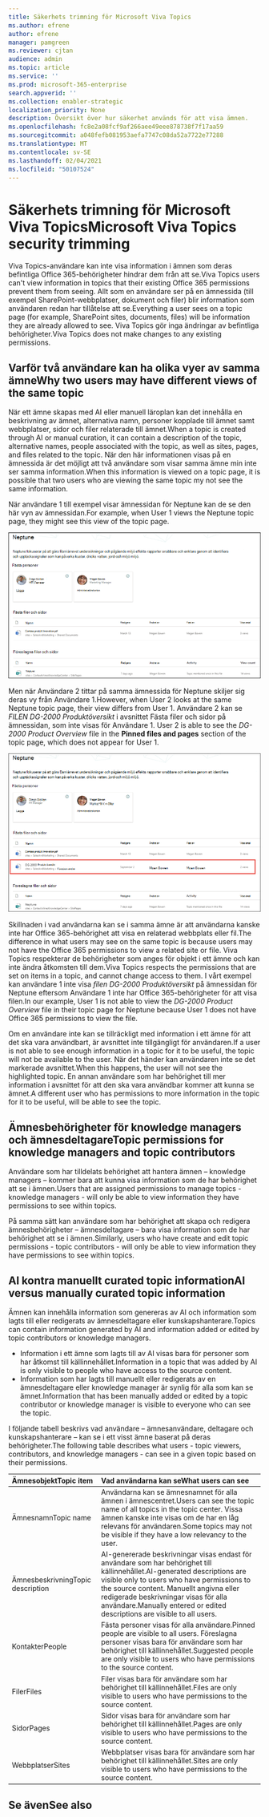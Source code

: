 ```yaml
---
title: Säkerhets trimning för Microsoft Viva Topics
ms.author: efrene
author: efrene
manager: pamgreen
ms.reviewer: cjtan
audience: admin
ms.topic: article
ms.service: ''
ms.prod: microsoft-365-enterprise
search.appverid: ''
ms.collection: enabler-strategic
localization_priority: None
description: Översikt över hur säkerhet används för att visa ämnen.
ms.openlocfilehash: fc8e2a08fcf9af266aee49eee878738f7f17aa59
ms.sourcegitcommit: a048fefb081953aefa7747c08da52a7722e77288
ms.translationtype: MT
ms.contentlocale: sv-SE
ms.lasthandoff: 02/04/2021
ms.locfileid: "50107524"
---
```

# <a name="microsoft-viva-topics-security-trimming"></a><span data-ttu-id="0b699-103">Säkerhets trimning för Microsoft Viva Topics</span><span class="sxs-lookup"><span data-stu-id="0b699-103">Microsoft Viva Topics security trimming</span></span> 

<span data-ttu-id="0b699-104">Viva Topics-användare kan inte visa information i ämnen som deras befintliga Office 365-behörigheter hindrar dem från att se.</span><span class="sxs-lookup"><span data-stu-id="0b699-104">Viva Topics users can't view information in topics that their existing Office 365 permissions prevent them from seeing.</span></span> <span data-ttu-id="0b699-105">Allt som en användare ser på en ämnessida (till exempel SharePoint-webbplatser, dokument och filer) blir information som användaren redan har tillåtelse att se.</span><span class="sxs-lookup"><span data-stu-id="0b699-105">Everything a user sees on a topic page (for example, SharePoint sites, documents, files) will be information they are already allowed to see.</span></span> <span data-ttu-id="0b699-106">Viva Topics gör inga ändringar av befintliga behörigheter.</span><span class="sxs-lookup"><span data-stu-id="0b699-106">Viva Topics does not make changes to any existing permissions.</span></span>

## <a name="why-two-users-may-have-different-views-of-the-same-topic"></a><span data-ttu-id="0b699-107">Varför två användare kan ha olika vyer av samma ämne</span><span class="sxs-lookup"><span data-stu-id="0b699-107">Why two users may have different views of the same topic</span></span>

<span data-ttu-id="0b699-108">När ett ämne skapas med AI eller manuell läroplan kan det innehålla en beskrivning av ämnet, alternativa namn, personer kopplade till ämnet samt webbplatser, sidor och filer relaterade till ämnet.</span><span class="sxs-lookup"><span data-stu-id="0b699-108">When a topic is created through AI or manual curation, it can contain a description of the topic, alternative names, people associated with the topic, as well as sites, pages, and files related to the topic.</span></span> <span data-ttu-id="0b699-109">När den här informationen visas på en ämnessida är det möjligt att två användare som visar samma ämne min inte ser samma information.</span><span class="sxs-lookup"><span data-stu-id="0b699-109">When this information is viewed on a topic page, it is possible that two users who are viewing the same topic my not see the same information.</span></span>
  
<span data-ttu-id="0b699-110">När användare 1 till exempel visar ämnessidan för Neptune kan de se den här vyn av ämnessidan.</span><span class="sxs-lookup"><span data-stu-id="0b699-110">For example, when User 1 views the Neptune topic page, they might see this view of the topic page.</span></span>

![Neptune-ämne för användare 1](../media/knowledge-management/user2-topic-view.png) </br> 

<span data-ttu-id="0b699-112">Men när Användare 2 tittar på samma ämnessida för Neptune skiljer sig deras vy från Användare 1.</span><span class="sxs-lookup"><span data-stu-id="0b699-112">However, when User 2 looks at the same Neptune topic page, their view differs from User 1.</span></span>  <span data-ttu-id="0b699-113">Användare 2 kan se *FILEN DG-2000 Produktöversikt* i avsnittet Fästa filer och sidor på ämnessidan, som inte visas för Användare 1. </span><span class="sxs-lookup"><span data-stu-id="0b699-113">User 2 is able to see the *DG-2000 Product Overview* file in the **Pinned files and pages** section of the topic page, which does not appear for User 1.</span></span> 

![Neptune-ämne för användare 2](../media/knowledge-management/user1-topic-view.png) </br> 

<span data-ttu-id="0b699-115">Skillnaden i vad användarna kan se i samma ämne är att användarna kanske inte har Office 365-behörighet att visa en relaterad webbplats eller fil.</span><span class="sxs-lookup"><span data-stu-id="0b699-115">The difference in what users may see on the same topic is because users may not have the Office 365 permissions to view a related site or file.</span></span>  <span data-ttu-id="0b699-116">Viva Topics respekterar de behörigheter som anges för objekt i ett ämne och kan inte ändra åtkomsten till dem.</span><span class="sxs-lookup"><span data-stu-id="0b699-116">Viva Topics respects the permissions that are set on items in a topic, and cannot change access to them.</span></span> <span data-ttu-id="0b699-117">I vårt exempel kan användare 1 inte visa *filen DG-2000 Produktöversikt* på ämnessidan för Neptune eftersom Användare 1 inte har Office 365-behörigheter för att visa filen.</span><span class="sxs-lookup"><span data-stu-id="0b699-117">In our example, User 1 is not able to view the *DG-2000 Product Overview* file in their topic page for Neptune because User 1 does not have Office 365 permissions to view the file.</span></span>

<span data-ttu-id="0b699-118">Om en användare inte kan se tillräckligt med information i ett ämne för att det ska vara användbart, är avsnittet inte tillgängligt för användaren.</span><span class="sxs-lookup"><span data-stu-id="0b699-118">If a user is not able to see enough information in a topic for it to be useful, the topic will not be available to the user.</span></span> <span data-ttu-id="0b699-119">När det händer kan användaren inte se det markerade avsnittet.</span><span class="sxs-lookup"><span data-stu-id="0b699-119">When this happens, the user will not see the highlighted topic.</span></span> <span data-ttu-id="0b699-120">En annan användare som har behörighet till mer information i avsnittet för att den ska vara användbar kommer att kunna se ämnet.</span><span class="sxs-lookup"><span data-stu-id="0b699-120">A different user who has permissions to more information in the topic for it to be useful, will be able to see the topic.</span></span>


## <a name="topic-permissions-for-knowledge-managers-and-topic-contributors"></a><span data-ttu-id="0b699-121">Ämnesbehörigheter för knowledge managers och ämnesdeltagare</span><span class="sxs-lookup"><span data-stu-id="0b699-121">Topic permissions for knowledge managers and topic contributors</span></span>

<span data-ttu-id="0b699-122">Användare som har tilldelats behörighet att hantera ämnen – knowledge managers – kommer bara att kunna visa information som de har behörighet att se i ämnen.</span><span class="sxs-lookup"><span data-stu-id="0b699-122">Users that are assigned permissions to manage topics - knowledge managers - will only be able to view information they have permissions to see within topics.</span></span>

<span data-ttu-id="0b699-123">På samma sätt kan användare som har behörighet att skapa och redigera ämnesbehörigheter – ämnesdeltagare – bara visa information som de har behörighet att se i ämnen.</span><span class="sxs-lookup"><span data-stu-id="0b699-123">Similarly, users who have create and edit topic permissions - topic contributors - will only be able to view information they have permissions to see within topics.</span></span> 


## <a name="ai-versus-manually-curated-topic-information"></a><span data-ttu-id="0b699-124">AI kontra manuellt curated topic information</span><span class="sxs-lookup"><span data-stu-id="0b699-124">AI versus manually curated topic information</span></span>

<span data-ttu-id="0b699-125">Ämnen kan innehålla information som genereras av AI och information som lagts till eller redigerats av ämnesdeltagare eller kunskapshanterare.</span><span class="sxs-lookup"><span data-stu-id="0b699-125">Topics can contain information generated by AI and information added or edited by topic contributors or knowledge managers.</span></span>

 - <span data-ttu-id="0b699-126">Information i ett ämne som lagts till av AI visas bara för personer som har åtkomst till källinnehållet.</span><span class="sxs-lookup"><span data-stu-id="0b699-126">Information in a topic that was added by AI is only visible to people who have access to the source content.</span></span>
 - <span data-ttu-id="0b699-127">Information som har lagts till manuellt eller redigerats av en ämnesdeltagare eller knowledge manager är synlig för alla som kan se ämnet.</span><span class="sxs-lookup"><span data-stu-id="0b699-127">Information that has been manually added or edited by a topic contributor or knowledge manager is visible to everyone who can see the topic.</span></span>

<span data-ttu-id="0b699-128">I följande tabell beskrivs vad användare – ämnesanvändare, deltagare och kunskapshanterare – kan se i ett visst ämne baserat på deras behörigheter.</span><span class="sxs-lookup"><span data-stu-id="0b699-128">The following table describes what users - topic viewers, contributors, and knowledge managers - can see in a given topic based on their permissions.</span></span>

|<span data-ttu-id="0b699-129">Ämnesobjekt</span><span class="sxs-lookup"><span data-stu-id="0b699-129">Topic item</span></span>|<span data-ttu-id="0b699-130">Vad användarna kan se</span><span class="sxs-lookup"><span data-stu-id="0b699-130">What users can see</span></span>|
|:---------|:------------------|
|<span data-ttu-id="0b699-131">Ämnesnamn</span><span class="sxs-lookup"><span data-stu-id="0b699-131">Topic name</span></span>|<span data-ttu-id="0b699-132">Användarna kan se ämnesnamnet för alla ämnen i ämnescentret.</span><span class="sxs-lookup"><span data-stu-id="0b699-132">Users can see the topic name of all topics in the topic center.</span></span> <span data-ttu-id="0b699-133">Vissa ämnen kanske inte visas om de har en låg relevans för användaren.</span><span class="sxs-lookup"><span data-stu-id="0b699-133">Some topics may not be visible if they have a low relevancy to the user.</span></span>|
|<span data-ttu-id="0b699-134">Ämnesbeskrivning</span><span class="sxs-lookup"><span data-stu-id="0b699-134">Topic description</span></span>|<span data-ttu-id="0b699-135">AI-genererade beskrivningar visas endast för användare som har behörighet till källinnehållet.</span><span class="sxs-lookup"><span data-stu-id="0b699-135">AI-generated descriptions are visible only to users who have permissions to the source content.</span></span> <span data-ttu-id="0b699-136">Manuellt angivna eller redigerade beskrivningar visas för alla användare.</span><span class="sxs-lookup"><span data-stu-id="0b699-136">Manually entered or edited descriptions are visible to all users.</span></span>|
|<span data-ttu-id="0b699-137">Kontakter</span><span class="sxs-lookup"><span data-stu-id="0b699-137">People</span></span>|<span data-ttu-id="0b699-138">Fästa personer visas för alla användare.</span><span class="sxs-lookup"><span data-stu-id="0b699-138">Pinned people are visible to all users.</span></span> <span data-ttu-id="0b699-139">Föreslagna personer visas bara för användare som har behörighet till källinnehållet.</span><span class="sxs-lookup"><span data-stu-id="0b699-139">Suggested people are only visible to users who have permissions to the source content.</span></span>|
|<span data-ttu-id="0b699-140">Filer</span><span class="sxs-lookup"><span data-stu-id="0b699-140">Files</span></span>|<span data-ttu-id="0b699-141">Filer visas bara för användare som har behörighet till källinnehållet.</span><span class="sxs-lookup"><span data-stu-id="0b699-141">Files are only visible to users who have permissions to the source content.</span></span>|
|<span data-ttu-id="0b699-142">Sidor</span><span class="sxs-lookup"><span data-stu-id="0b699-142">Pages</span></span>|<span data-ttu-id="0b699-143">Sidor visas bara för användare som har behörighet till källinnehållet.</span><span class="sxs-lookup"><span data-stu-id="0b699-143">Pages are only visible to users who have permissions to the source content.</span></span>|
|<span data-ttu-id="0b699-144">Webbplatser</span><span class="sxs-lookup"><span data-stu-id="0b699-144">Sites</span></span>|<span data-ttu-id="0b699-145">Webbplatser visas bara för användare som har behörighet till källinnehållet.</span><span class="sxs-lookup"><span data-stu-id="0b699-145">Sites are only visible to users who have permissions to the source content.</span></span>|




## <a name="see-also"></a><span data-ttu-id="0b699-146">Se även</span><span class="sxs-lookup"><span data-stu-id="0b699-146">See also</span></span>

